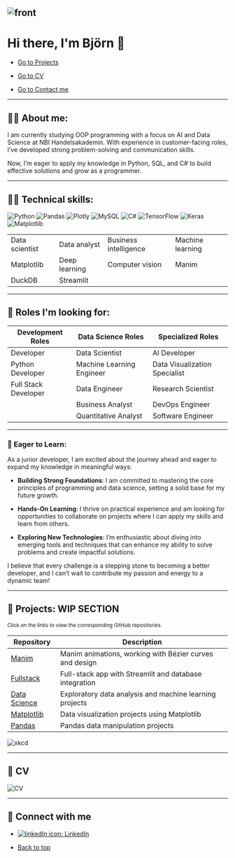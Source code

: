 <h2 id="back-to-top">

![front](assets/frontcard.png)

# Hi there, I'm Björn 👋


* [Go to Projects](#projects-wip-section)

* [Go to CV](#CV)

* [Go to Contact me](#contact-me)

---
## 🧑‍💼 About me:

I am currently studying OOP programming with a focus on AI and Data Science at NBI Handelsakademin. With experience in customer-facing roles, I’ve developed strong problem-solving and communication skills.

Now, I’m eager to apply my knowledge in Python, SQL, and C# to build effective solutions and grow as a programmer.



---

## 🧑‍💻 Technical skills:

![Python](https://img.shields.io/badge/python-3670A0?style=for-the-badge&logo=python&logoColor=ffdd54)
![Pandas](https://img.shields.io/badge/pandas-%23150458.svg?style=for-the-badge&logo=pandas&logoColor=white)
![Plotly](https://img.shields.io/badge/Plotly-%233F4F75.svg?style=for-the-badge&logo=plotly&logoColor=white)
![MySQL](https://img.shields.io/badge/mysql-4479A1.svg?style=for-the-badge&logo=mysql&logoColor=white)
![C#](https://img.shields.io/badge/c%23-%23239120.svg?style=for-the-badge&logo=csharp&logoColor=white)
![TensorFlow](https://img.shields.io/badge/TensorFlow-%23FF6F00.svg?style=for-the-badge&logo=TensorFlow&logoColor=white)
![Keras](https://img.shields.io/badge/Keras-%23D00000.svg?style=for-the-badge&logo=Keras&logoColor=white)
![Matplotlib](https://img.shields.io/badge/Matplotlib-%23ffffff.svg?style=for-the-badge&logo=Matplotlib&logoColor=black)




<table>
  <tr>
    <td>Data scientist</td>
    <td>Data analyst</td>
    <td>Business intelligence</td>
    <td>Machine learning</td>
  </tr>
  <tr>
    <td>Matplotlib</td>
    <td>Deep learning</td>
    <td>Computer vision</td>
    <td>Manim</td>
  </tr>
  <tr>
     <td>DuckDB</td>
    <td>Streamlit</td>
  </tr>
</table>

---
## 🔭 Roles I'm looking for:

| **Development Roles**   | **Data Science Roles**     | **Specialized Roles**          |
|-------------------------|----------------------------|--------------------------------|
| Developer               | Data Scientist             | AI Developer                   |
| Python Developer        | Machine Learning Engineer   | Data Visualization Specialist   |
| Full Stack Developer    | Data Engineer              | Research Scientist              |
|                         | Business Analyst           | DevOps Engineer                 |
|                         | Quantitative Analyst       | Software Engineer               |

---

### 🌱 Eager to Learn:
As a junior developer, I am excited about the journey ahead and eager to expand my knowledge in meaningful ways:

- **Building Strong Foundations**: I am committed to mastering the core principles of programming and data science, setting a solid base for my future growth.

- **Hands-On Learning**: I thrive on practical experience and am looking for opportunities to collaborate on projects where I can apply my skills and learn from others.

- **Exploring New Technologies**: I’m enthusiastic about diving into emerging tools and techniques that can enhance my ability to solve problems and create impactful solutions.


I believe that every challenge is a stepping stone to becoming a better developer, and I can’t wait to contribute my passion and energy to a dynamic team!



---

<h2 id="projects-wip-section">💼 Projects: WIP SECTION</h2>

<sub>Click on the links to view the corresponding GitHub repositories.</sub>

| Repository | Description |
| --- | --- |
| [Manim][manim] | Manim animations, working with Bézier curves and design |
| [Fullstack][fullstack] | Full-stack app with Streamlit and database integration |
| [Data Science][data-science] | Exploratory data analysis and machine learning projects |
| [Matplotlib][matplotlib] | Data visualization projects using Matplotlib |
| [Pandas][pandas] | Pandas data manipulation projects |

[manim]: https://github.com/Markofbear/ManimTraining
[pandas]: #link
[fullstack]: https://bjornyoutubedata.streamlit.app/
[data-science]: #link
[matplotlib]: #link


![xkcd](assets/good_code_xkcd.png)

---
<h2 id="CV">📓 CV</h2>

![CV](assets/BjörnLagerbladCV.png)

---

<h2 id="contact-me">🤝 Connect with me</h2>

- [![linkedIn icon](assets/linkedIn-icon.png): LinkedIn][linkedin]

[linkedin]: https://www.linkedin.com/in/bj%C3%B6rn-lagerblad-81890858/

* [Back to top](#back-to-top)